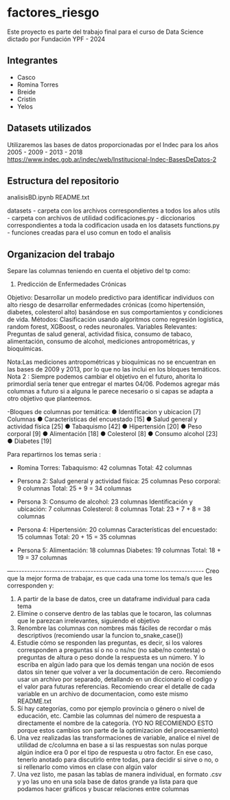 # factores_riesgo
Este proyecto es parte del trabajo final para el curso de Data Science dictado por Fundación YPF - 2024

## Integrantes
* Casco
* Romina Torres
* Breide
* Cristin
* Yelos

## Datasets utilizados
Utilizaremos las bases de datos proporcionadas por el Indec para los años 2005 - 2009 - 2013 - 2018
https://www.indec.gob.ar/indec/web/Institucional-Indec-BasesDeDatos-2

## Estructura del repositorio
analisisBD.ipynb
README.txt

datasets - carpeta con los archivos correspondientes a todos los años
utils - carpeta con archivos de utilidad
    codificaciones.py - diccionarios correspondientes a toda la codificacion usada en los datasets
    functions.py - funciones creadas para el uso comun en todo el analisis 

## Organizacion del trabajo
Separe las columnas teniendo en cuenta el objetivo del tp como:
1. Predicción de Enfermedades Crónicas

Objetivo: Desarrollar un modelo predictivo para identificar individuos con alto riesgo de
desarrollar enfermedades crónicas (como hipertensión, diabetes, colesterol alto) basándose
en sus comportamientos y condiciones de vida.
Métodos: Clasificación usando algoritmos como regresión logística, random forest,
XGBoost, o redes neuronales.
Variables Relevantes: Preguntas de salud general, actividad física, consumo de tabaco,
alimentación, consumo de alcohol, mediciones antropométricas, y bioquímicas.

Nota:Las mediciones antropométricas y bioquímicas no se encuentran en las bases
de 2009 y 2013, por lo que no las inclui en los bloques temáticos.
Nota 2 : Siempre podemos cambiar el objetivo en el futuro, ahorita lo primordial sería
tener que entregar el martes 04/06. Podemos agregar más columnas a futuro si a
alguna le parece necesario o si capas se adapta a otro objetivo que planteemos.

-Bloques de columnas por temática:
● Identificacion y ubicacion [7] Columnas
● Características del encuestado [15]
● Salud general y actividad física [25]
● Tabaquismo [42]
● Hipertensión [20]
● Peso corporal [9]
● Alimentación [18]
● Colesterol [8]
● Consumo alcohol [23]
● Diabetes [19]

Para repartirnos los temas seria :
* Romina Torres:
Tabaquismo: 42 columnas
Total: 42 columnas

* Persona 2:
Salud general y actividad física: 25 columnas
Peso corporal: 9 columnas
Total: 25 + 9 = 34 columnas

* Persona 3:
Consumo de alcohol: 23 columnas
Identificación y ubicación: 7 columnas
Colesterol: 8 columnas
Total: 23 + 7 + 8 = 38 columnas

* Persona 4:
Hipertensión: 20 columnas
Características del encuestado: 15 columnas
Total: 20 + 15 = 35 columnas

* Persona 5:
Alimentación: 18 columnas
Diabetes: 19 columnas
Total: 18 + 19 = 37 columnas


—---------------------------------------------------------------------
Creo que la mejor forma de trabajar, es que cada una tome los tema/s que les corresponden
y:
1. A partir de la base de datos, cree un dataframe individual para cada tema
2. Elimine o conserve dentro de las tablas que le tocaron, las columnas que le
parezcan irrelevantes, siguiendo el objetivo
3. Renombre las columnas con nombres más fáciles de recordar o más descriptivos (recomiendo usar la funcion to_snake_case())
4. Estudie cómo se responden las preguntas, es decir, si los valores corresponden a
preguntas sí o no o ns/nc (no sabe/no contesta) o preguntas de altura o peso donde
la respuesta es un número. Y lo escriba en algún lado para que los demás tengan
una noción de esos datos sin tener que volver a ver la documentación de cero.
    Recomiendo usar un archivo por separado, detallando en un diccionario el codigo y el valor para futuras referencias.
    Recomiendo crear el detalle de cada variable en un archivo de documentacion, como este mismo README.txt
5. Sí hay categorías, como por ejemplo provincia o género o nivel de educación, etc.
Cambie las columnas del número de respuesta a directamente el nombre de la
categoría. (YO NO RECOMIENDO ESTO porque estos cambios son parte de la optimizacion del procesamiento)
6. Una vez realizadas las transformaciones de variable, analice el nivel de utilidad de
c/columna en base a si las respuestas son nulas porque algún índice era 0 por el
tipo de respuesta u otro factor. En ese caso, tenerlo anotado para discutirlo entre
todas, para decidir si sirve o no, o si rellenarlo como vimos en clase con algún valor
7. Una vez listo, me pasan las tablas de manera individual, en formato .csv y yo las
uno en una sola base de datos grande ya lista para que podamos hacer gráficos y
buscar relaciones entre columnas
